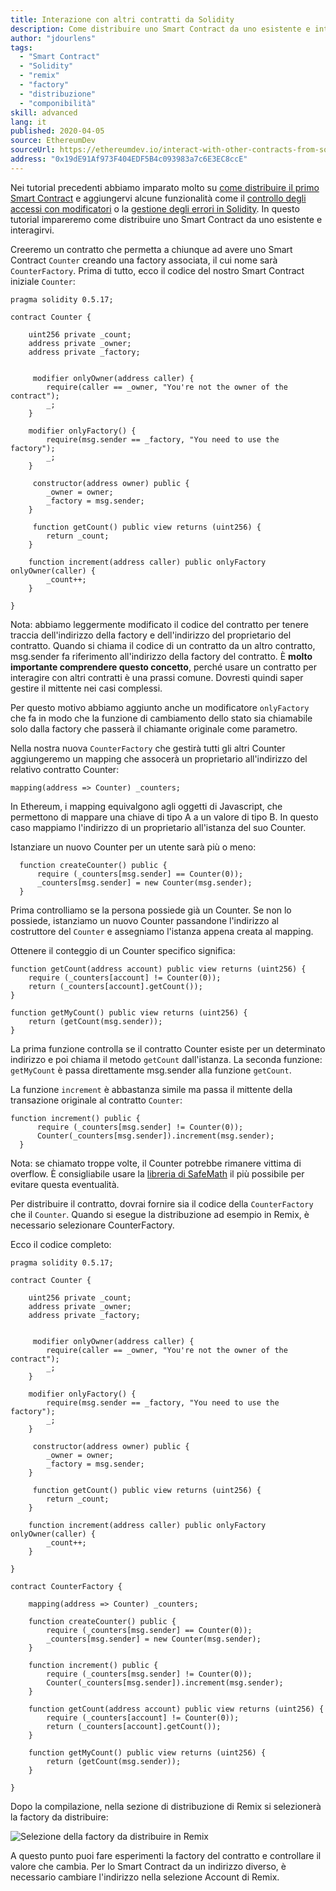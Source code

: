 ```yaml
---
title: Interazione con altri contratti da Solidity
description: Come distribuire uno Smart Contract da uno esistente e interagirvi
author: "jdourlens"
tags:
  - "Smart Contract"
  - "Solidity"
  - "remix"
  - "factory"
  - "distribuzione"
  - "componibilità"
skill: advanced
lang: it
published: 2020-04-05
source: EthereumDev
sourceUrl: https://ethereumdev.io/interact-with-other-contracts-from-solidity/
address: "0x19dE91Af973F404EDF5B4c093983a7c6E3EC8ccE"
---
```


Nei tutorial precedenti abbiamo imparato molto su [come distribuire il primo Smart Contract](/developers/tutorials/deploying-your-first-smart-contract/) e aggiungervi alcune funzionalità come il [controllo degli accessi con modificatori](https://ethereumdev.io/organize-your-code-and-control-access-to-your-smart-contract-with-modifiers/) o la [gestione degli errori in Solidity](https://ethereumdev.io/handle-errors-in-solidity-with-require-and-revert/). In questo tutorial impareremo come distribuire uno Smart Contract da uno esistente e interagirvi.

Creeremo un contratto che permetta a chiunque ad avere uno Smart Contract `Counter` creando una factory associata, il cui nome sarà `CounterFactory`. Prima di tutto, ecco il codice del nostro Smart Contract iniziale `Counter`:

```solidity
pragma solidity 0.5.17;

contract Counter {

    uint256 private _count;
    address private _owner;
    address private _factory;


     modifier onlyOwner(address caller) {
        require(caller == _owner, "You're not the owner of the contract");
        _;
    }

    modifier onlyFactory() {
        require(msg.sender == _factory, "You need to use the factory");
        _;
    }

     constructor(address owner) public {
        _owner = owner;
        _factory = msg.sender;
    }

     function getCount() public view returns (uint256) {
        return _count;
    }

    function increment(address caller) public onlyFactory onlyOwner(caller) {
        _count++;
    }

}
```

Nota: abbiamo leggermente modificato il codice del contratto per tenere traccia dell'indirizzo della factory e dell'indirizzo del proprietario del contratto. Quando si chiama il codice di un contratto da un altro contratto, msg.sender fa riferimento all'indirizzo della factory del contratto. È **molto importante comprendere questo concetto**, perché usare un contratto per interagire con altri contratti è una prassi comune. Dovresti quindi saper gestire il mittente nei casi complessi.

Per questo motivo abbiamo aggiunto anche un modificatore `onlyFactory` che fa in modo che la funzione di cambiamento dello stato sia chiamabile solo dalla factory che passerà il chiamante originale come parametro.

Nella nostra nuova `CounterFactory` che gestirà tutti gli altri Counter aggiungeremo un mapping che assocerà un proprietario all'indirizzo del relativo contratto Counter:

```solidity
mapping(address => Counter) _counters;
```

In Ethereum, i mapping equivalgono agli oggetti di Javascript, che permettono di mappare una chiave di tipo A a un valore di tipo B. In questo caso mappiamo l'indirizzo di un proprietario all'istanza del suo Counter.

Istanziare un nuovo Counter per un utente sarà più o meno:

```solidity
  function createCounter() public {
      require (_counters[msg.sender] == Counter(0));
      _counters[msg.sender] = new Counter(msg.sender);
  }
```

Prima controlliamo se la persona possiede già un Counter. Se non lo possiede, istanziamo un nuovo Counter passandone l'indirizzo al costruttore del `Counter` e assegniamo l'istanza appena creata al mapping.

Ottenere il conteggio di un Counter specifico significa:

```solidity
function getCount(address account) public view returns (uint256) {
    require (_counters[account] != Counter(0));
    return (_counters[account].getCount());
}

function getMyCount() public view returns (uint256) {
    return (getCount(msg.sender));
}
```

La prima funzione controlla se il contratto Counter esiste per un determinato indirizzo e poi chiama il metodo `getCount` dall'istanza. La seconda funzione: `getMyCount` è passa direttamente msg.sender alla funzione `getCount`.

La funzione `increment` è abbastanza simile ma passa il mittente della transazione originale al contratto `Counter`:

```solidity
function increment() public {
      require (_counters[msg.sender] != Counter(0));
      Counter(_counters[msg.sender]).increment(msg.sender);
  }
```

Nota: se chiamato troppe volte, il Counter potrebbe rimanere vittima di overflow. È consigliabile usare la [libreria di SafeMath](https://ethereumdev.io/using-safe-math-library-to-prevent-from-overflows/) il più possibile per evitare questa eventualità.

Per distribuire il contratto, dovrai fornire sia il codice della `CounterFactory` che il `Counter`. Quando si esegue la distribuzione ad esempio in Remix, è necessario selezionare CounterFactory.

Ecco il codice completo:

```solidity
pragma solidity 0.5.17;

contract Counter {

    uint256 private _count;
    address private _owner;
    address private _factory;


     modifier onlyOwner(address caller) {
        require(caller == _owner, "You're not the owner of the contract");
        _;
    }

    modifier onlyFactory() {
        require(msg.sender == _factory, "You need to use the factory");
        _;
    }

     constructor(address owner) public {
        _owner = owner;
        _factory = msg.sender;
    }

     function getCount() public view returns (uint256) {
        return _count;
    }

    function increment(address caller) public onlyFactory onlyOwner(caller) {
        _count++;
    }

}

contract CounterFactory {

    mapping(address => Counter) _counters;

    function createCounter() public {
        require (_counters[msg.sender] == Counter(0));
        _counters[msg.sender] = new Counter(msg.sender);
    }

    function increment() public {
        require (_counters[msg.sender] != Counter(0));
        Counter(_counters[msg.sender]).increment(msg.sender);
    }

    function getCount(address account) public view returns (uint256) {
        require (_counters[account] != Counter(0));
        return (_counters[account].getCount());
    }

    function getMyCount() public view returns (uint256) {
        return (getCount(msg.sender));
    }

}
```

Dopo la compilazione, nella sezione di distribuzione di Remix si selezionerà la factory da distribuire:

![Selezione della factory da distribuire in Remix](./counterfactory-deploy.png)

A questo punto puoi fare esperimenti la factory del contratto e controllare il valore che cambia. Per lo Smart Contract da un indirizzo diverso, è necessario cambiare l'indirizzo nella selezione Account di Remix.
